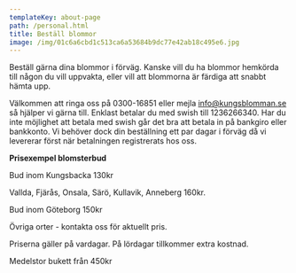 ```yaml
---
templateKey: about-page
path: /personal.html
title: Beställ blommor
image: /img/01c6a6cbd1c513ca6a53684b9dc77e42ab18c495e6.jpg
---
```

Beställ gärna dina blommor i förväg. Kanske vill du ha blommor hemkörda till någon du vill uppvakta, eller vill att blommorna är färdiga att snabbt hämta upp.

Välkommen att ringa oss på 0300-16851 eller mejla info@kungsblomman.se så hjälper vi gärna till. Enklast betalar du med swish till 1236266340. Har du inte möjlighet att betala med swish går det bra att betala in på bankgiro eller bankkonto. Vi behöver dock din beställning ett par dagar i förväg då vi levererar först när betalningen registrerats hos oss.



**P﻿risexempel blomsterbud**

B﻿ud inom Kungsbacka 130kr

Vallda, Fjärås, Onsala, Särö, Kullavik, Anneberg 160kr.

B﻿ud inom Göteborg 150kr

Ö﻿vriga orter - kontakta oss för aktuellt pris.

Priserna gäller på vardagar. På lördagar tillkommer extra kostnad. 

M﻿edelstor bukett från 450kr
